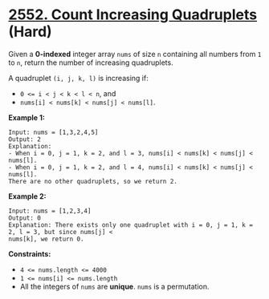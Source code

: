 # [2552. Count Increasing Quadruplets][link] (Hard)

[link]: https://leetcode.cn/problems/count-increasing-quadruplets/

Given a **0-indexed** integer array `nums` of size `n` containing all numbers from `1` to `n`, return
the number of increasing quadruplets.

A quadruplet `(i, j, k, l)` is increasing if:

- `0 <= i < j < k < l < n`, and
- `nums[i] < nums[k] < nums[j] < nums[l]`.

**Example 1:**

```
Input: nums = [1,3,2,4,5]
Output: 2
Explanation:
- When i = 0, j = 1, k = 2, and l = 3, nums[i] < nums[k] < nums[j] < nums[l].
- When i = 0, j = 1, k = 2, and l = 4, nums[i] < nums[k] < nums[j] < nums[l].
There are no other quadruplets, so we return 2.
```

**Example 2:**

```
Input: nums = [1,2,3,4]
Output: 0
Explanation: There exists only one quadruplet with i = 0, j = 1, k = 2, l = 3, but since nums[j] <
nums[k], we return 0.
```

**Constraints:**

- `4 <= nums.length <= 4000`
- `1 <= nums[i] <= nums.length`
- All the integers of `nums` are **unique**. `nums` is a permutation.
